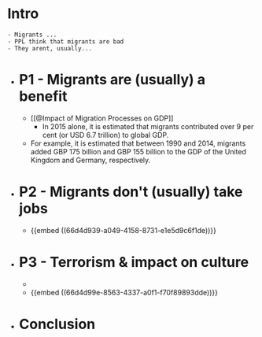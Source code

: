 # Intro
	- Migrants ...
	- PPL think that migrants are bad
	- They arent, usually...
- # P1 - Migrants are (usually) a benefit
	- [[@Impact of Migration Processes on GDP]]
		- In 2015 alone, it is estimated that migrants contributed over 9 per cent (or USD 6.7 trillion) to global GDP.
	- For example, it is estimated that between 1990 and 2014, migrants added GBP 175 billion and GBP 155 billion to the GDP of the United Kingdom and Germany, respectively.
- # P2 - Migrants don't (usually) take jobs
	- {{embed ((66d4d939-a049-4158-8731-e1e5d9c6f1de))}}
- # P3 - Terrorism & impact on culture
	-
	- {{embed ((66d4d99e-8563-4337-a0f1-f70f89893dde))}}
- # Conclusion